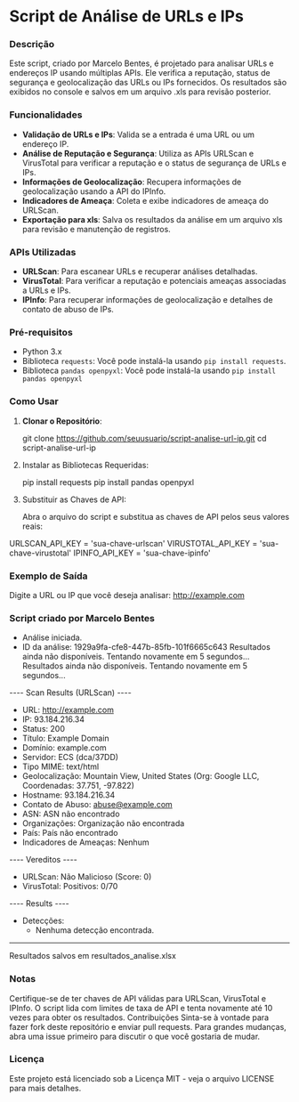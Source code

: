 # Script de Análise de URLs e IPs

### Descrição

Este script, criado por Marcelo Bentes, é projetado para analisar URLs e endereços IP usando múltiplas APIs. Ele verifica a reputação, status de segurança e geolocalização das URLs ou IPs fornecidos. Os resultados são exibidos no console e salvos em um arquivo .xls para revisão posterior.

### Funcionalidades

- **Validação de URLs e IPs**: Valida se a entrada é uma URL ou um endereço IP.
- **Análise de Reputação e Segurança**: Utiliza as APIs URLScan e VirusTotal para verificar a reputação e o status de segurança de URLs e IPs.
- **Informações de Geolocalização**: Recupera informações de geolocalização usando a API do IPInfo.
- **Indicadores de Ameaça**: Coleta e exibe indicadores de ameaça do URLScan.
- **Exportação para xls**: Salva os resultados da análise em um arquivo xls para revisão e manutenção de registros.

### APIs Utilizadas

- **URLScan**: Para escanear URLs e recuperar análises detalhadas.
- **VirusTotal**: Para verificar a reputação e potenciais ameaças associadas a URLs e IPs.
- **IPInfo**: Para recuperar informações de geolocalização e detalhes de contato de abuso de IPs.

### Pré-requisitos

- Python 3.x
- Biblioteca `requests`: Você pode instalá-la usando `pip install requests`.
- Biblioteca `pandas openpyxl`: Você pode instalá-la usando `pip install pandas openpyxl`

### Como Usar

1. **Clonar o Repositório**:
   
   git clone https://github.com/seuusuario/script-analise-url-ip.git
   cd script-analise-url-ip
   
2. Instalar as Bibliotecas Requeridas:

   pip install requests
   pip install pandas openpyxl

4. Substituir as Chaves de API:

   Abra o arquivo do script e substitua as chaves de API pelos seus valores reais:

  URLSCAN_API_KEY = 'sua-chave-urlscan'
  VIRUSTOTAL_API_KEY = 'sua-chave-virustotal'
  IPINFO_API_KEY = 'sua-chave-ipinfo'


### Exemplo de Saída

Digite a URL ou IP que você deseja analisar: http://example.com

### Script criado por Marcelo Bentes ###

* Análise iniciada.
* ID da análise: 1929a9fa-cfe8-447b-85fb-101f6665c643
Resultados ainda não disponíveis. Tentando novamente em 5 segundos...
Resultados ainda não disponíveis. Tentando novamente em 5 segundos...

---- Scan Results (URLScan) ----
* URL: http://example.com
* IP: 93.184.216.34
* Status: 200
* Título: Example Domain
* Domínio: example.com
* Servidor: ECS (dca/37DD)
* Tipo MIME: text/html
* Geolocalização: Mountain View, United States (Org: Google LLC, Coordenadas: 37.751, -97.822)
* Hostname: 93.184.216.34
* Contato de Abuso: abuse@example.com
* ASN: ASN não encontrado
* Organizações: Organização não encontrada
* País: País não encontrado
* Indicadores de Ameaças: Nenhum

---- Vereditos ----
* URLScan: Não Malicioso (Score: 0)
* VirusTotal: Positivos: 0/70

---- Results ----
* Detecções:
  - Nenhuma detecção encontrada.
--------------------

Resultados salvos em resultados_analise.xlsx

### Notas
Certifique-se de ter chaves de API válidas para URLScan, VirusTotal e IPInfo.
O script lida com limites de taxa de API e tenta novamente até 10 vezes para obter os resultados.
Contribuições
Sinta-se à vontade para fazer fork deste repositório e enviar pull requests. Para grandes mudanças, abra uma issue primeiro para discutir o que você gostaria de mudar.

### Licença
Este projeto está licenciado sob a Licença MIT - veja o arquivo LICENSE para mais detalhes.

